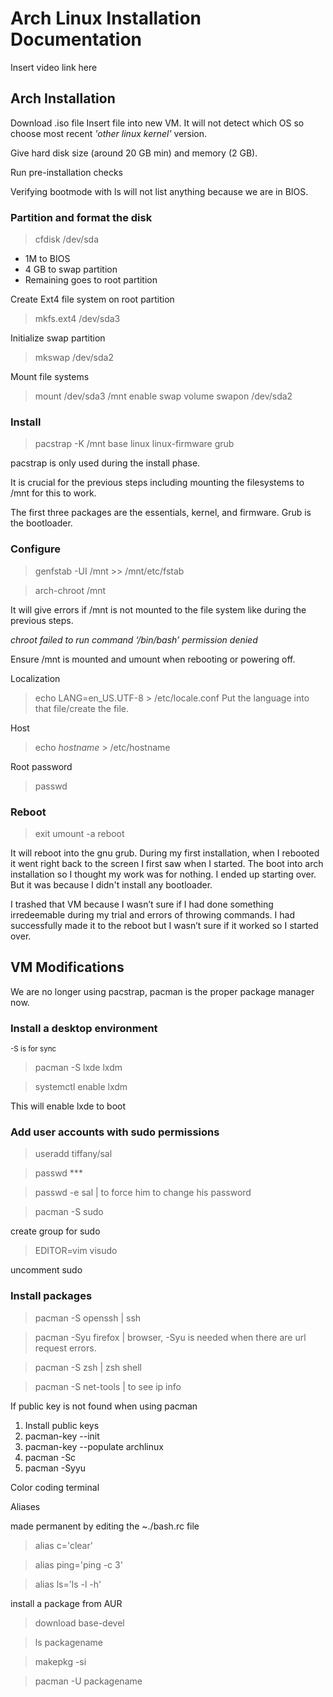 # Arch Linux Installation Documentation 


Insert video link here


## Arch Installation
Download .iso file 
Insert file into new VM. It will not detect which OS so choose most recent *'other linux kernel'* version.

Give hard disk size (around 20 GB min) and memory (2 GB).

Run pre-installation checks

Verifying bootmode with ls will not list anything because we are in BIOS. 

### Partition and format the disk
>cfdisk /dev/sda
- 1M to BIOS
- 4 GB to swap partition
- Remaining goes to root partition

Create Ext4 file system on root partition
>mkfs.ext4 /dev/sda3

Initialize swap partition
>mkswap /dev/sda2

Mount file systems
>mount /dev/sda3 /mnt
enable swap volume
>swapon /dev/sda2

### Install
>pacstrap -K /mnt base linux linux-firmware grub 

pacstrap is only used during the install phase. 

It is crucial for the previous steps including mounting the filesystems to /mnt for this to work. 

The first three packages are the essentials, kernel, and firmware. Grub is the bootloader.

### Configure
>genfstab -UI /mnt >> /mnt/etc/fstab

>arch-chroot /mnt

It will give errors if /mnt is not mounted to the file system like during the previous steps.

*chroot failed to run command ‘/bin/bash’ permission denied*

Ensure /mnt is mounted and umount when rebooting or powering off.

Localization
>echo LANG=en_US.UTF-8 > /etc/locale.conf
Put the language into that file/create the file. 

Host
>echo *hostname* > /etc/hostname

Root password
>passwd

### Reboot 
>exit
>umount -a
>reboot

It will reboot into the gnu grub. During my first installation, when I rebooted it went right back to the screen I first saw when I started. The boot into arch installation so I thought my work was for nothing. I ended up starting over. But it was because I didn't install any bootloader. 

I trashed that VM because I wasn’t sure if I had done something irredeemable during my trial and errors of throwing commands. I had successfully made it to the reboot but I wasn’t sure if it worked so I started over. 
## VM Modifications
We are no longer using pacstrap, pacman is the proper package manager now. 

### Install a desktop environment
<sub>-S is for sync</sub>

>pacman -S lxde lxdm

>systemctl enable lxdm

This will enable lxde to boot

### Add user accounts with sudo permissions

>useradd tiffany/sal

>passwd ***

>passwd -e sal | to force him to change his password

>pacman -S sudo

create group for sudo 

>EDITOR=vim visudo 

uncomment sudo 

### Install packages
>pacman -S openssh | ssh

>pacman -Syu firefox | browser, -Syu is needed when there are url request errors.

>pacman -S zsh | zsh shell

>pacman -S net-tools | to see ip info


If public key is not found when using pacman
1. Install public keys
2. pacman-key --init
3. pacman-key --populate archlinux
4. pacman -Sc
4. pacman -Syyu

Color coding terminal

Aliases

made permanent by editing the ~./bash.rc file

>alias c='clear'

>alias ping='ping -c 3'

>alias ls='ls -l -h'

install a package from AUR

>download base-devel

>ls packagename

> makepkg -si

>pacman -U packagename